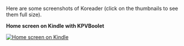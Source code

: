 Here are some screenshots of Koreader (click on the thumbnails to see them full size).

**Home screen on Kindle with KPVBoolet**

[![Home screen on Kindle](https://github.com/koreader/koreader/wiki/screenshots/screenshot_kpw_home_screen.png)](https://github.com/koreader/koreader/wiki/screenshots/screenshot_kpw_home_screen.png)
